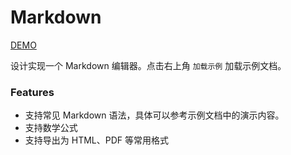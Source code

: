 # Markdown

[DEMO](https://memset0.github.io/qsctech-problems-upsolving/markdown/)

设计实现一个 Markdown 编辑器。点击右上角 `加载示例` 加载示例文档。

### Features

- 支持常见 Markdown 语法，具体可以参考示例文档中的演示内容。
- 支持数学公式
- 支持导出为 HTML、PDF 等常用格式
